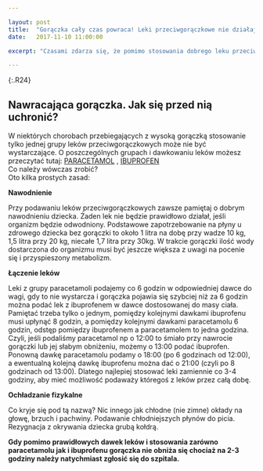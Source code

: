 ```yaml
---

layout: post
title:  "Gorączka cały czas powraca! Leki przeciwgorączkowe nie działają! Co robić?"
date:   2017-11-10 11:00:00

excerpt: "Czasami zdarza się, że pomimo stosowania dobrego leku przeciwgorączkowego gorączka pojawia się bardzo szybko ponownie. Co wówczas robić? W jaki sposób łączyć leki przeciwgorączkowe, aby pomóc dziecku?"

---
```


{:.R24}
## Nawracająca gorączka. Jak się przed nią uchronić?

W niektórych chorobach przebiegających z wysoką gorączką stosowanie tylko jednej grupy leków przeciwgorączkowych może nie być wystarczające. O poszczególnych grupach i dawkowaniu leków możesz przeczytać tutaj: [PARACETAMOL](http://koniczynka-med.pl/2017/11/03/leki-przeciwgoraczkowe-paracetamol.html) , [IBUPROFEN](http://koniczynka-med.pl/2017/11/06/leki-przeciwgoraczkowe-ibuprofen.html)  
Co należy wówczas zrobić?  
Oto kilka prostych zasad:

**Nawodnienie**

Przy podawaniu leków przeciwgorączkowych zawsze pamiętaj o dobrym nawodnieniu dziecka. Żaden lek nie będzie prawidłowo działał, jeśli organizm będzie odwodniony. Podstawowe zapotrzebowanie na płyny u zdrowego dziecka bez gorączki to około 1 litra na dobę przy wadze 10 kg, 1,5 litra przy 20 kg, niecałe 1,7 litra przy 30kg. W trakcie gorączki ilość wody dostarczona do organizmu musi być jeszcze większa z uwagi na pocenie się i przyspieszony metabolizm.

**Łączenie leków**

Leki z grupy paracetamoli podajemy co 6 godzin w odpowiedniej dawce do wagi, gdy to nie wystarcza i gorączka pojawia się szybciej niż za 6 godzin można podać lek z ibuprofenem w dawce dostosowanej do masy ciała. Pamiętać trzeba tylko o jednym, pomiędzy kolejnymi dawkami ibuprofenu musi upłynąć 8 godzin, a pomiędzy kolejnymi dawkami paracetamolu 6 godzin, odstęp pomiędzy ibuprofenem a paracetamolem to jedna godzina.  
Czyli, jeśli podaliśmy paracetamol np o 12:00 to śmiało przy nawrocie gorączki lub jej słabym obniżeniu, możemy o 13:00 podać ibuprofen. Ponowną dawkę paracetamolu podamy o 18:00 (po 6 godzinach od 12:00), a ewentualną kolejną dawkę ibuprofenu można dać o 21:00 (czyli po 8 godzinach od 13:00). Dlatego najlepiej stosować leki zamiennie co 3-4 godziny, aby mieć możliwość podaważy któregoś z leków przez całą dobę.

**Ochładzanie fizykalne**

Co kryje się pod tą nazwą? Nic innego jak chłodne (nie zimne) okłady na głowę, brzuch i pachwiny. Podawanie chłodniejszych płynów do picia. Rezygnacja z okrywania dziecka grubą kołdrą.




**Gdy pomimo prawidłowych dawek leków i stosowania zarówno paracetamolu jak i ibuprofenu gorączka nie obniża się chociaż na 2-3 godziny należy natychmiast zgłosić się do szpitala.**


